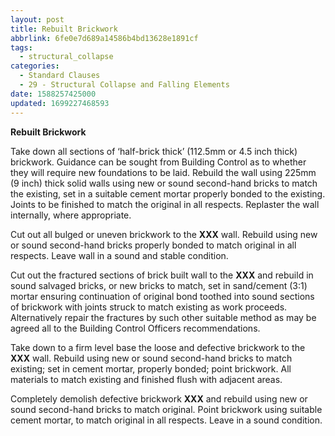 ```yaml
---
layout: post
title: Rebuilt Brickwork
abbrlink: 6fe0e7d689a14586b4bd13628e1891cf
tags:
  - structural_collapse
categories:
  - Standard Clauses
  - 29 - Structural Collapse and Falling Elements
date: 1588257425000
updated: 1699227468593
---
```


**Rebuilt Brickwork**

Take down all sections of ‘half-brick thick’ (112.5mm or 4.5 inch thick) brickwork. Guidance can be sought from Building Control as to whether they will require new foundations to be laid. Rebuild the wall using 225mm (9 inch) thick solid walls using new or sound second-hand bricks to match the existing, set in a suitable cement mortar properly bonded to the existing. Joints to be finished to match the original in all respects. Replaster the wall internally, where appropriate.

Cut out all bulged or uneven brickwork to the **XXX** wall. Rebuild using new or sound second-hand bricks properly bonded to match original in all respects. Leave wall in a sound and stable condition.

Cut out the fractured sections of brick built wall to the **XXX** and rebuild in sound salvaged bricks, or new bricks to match, set in sand/cement (3:1) mortar ensuring continuation of original bond toothed into sound sections of brickwork with joints struck to match existing as work proceeds. Alternatively repair the fractures by such other suitable method as may be agreed all to the Building Control Officers recommendations.

Take down to a firm level base the loose and defective brickwork to the **XXX** wall. Rebuild using new or sound second-hand bricks to match existing; set in cement mortar, properly bonded; point brickwork. All materials to match existing and finished flush with adjacent areas.

Completely demolish defective brickwork **XXX** and rebuild using new or sound second-hand bricks to match original. Point brickwork using suitable cement mortar, to match original in all respects. Leave in a sound condition.
